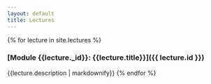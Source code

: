```yaml
---
layout: default
title: Lectures
---
```


{% for lecture in site.lectures %}
  ### [Module {{lecture._id}}: {{lecture.title}}]({{ lecture.id }})

  {{lecture.description | markdownify}}
{% endfor %}
